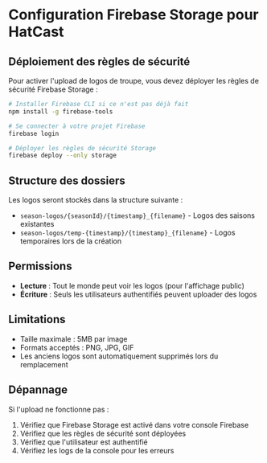 # Configuration Firebase Storage pour HatCast

## Déploiement des règles de sécurité

Pour activer l'upload de logos de troupe, vous devez déployer les règles de sécurité Firebase Storage :

```bash
# Installer Firebase CLI si ce n'est pas déjà fait
npm install -g firebase-tools

# Se connecter à votre projet Firebase
firebase login

# Déployer les règles de sécurité Storage
firebase deploy --only storage
```

## Structure des dossiers

Les logos seront stockés dans la structure suivante :
- `season-logos/{seasonId}/{timestamp}_{filename}` - Logos des saisons existantes
- `season-logos/temp-{timestamp}/{timestamp}_{filename}` - Logos temporaires lors de la création

## Permissions

- **Lecture** : Tout le monde peut voir les logos (pour l'affichage public)
- **Écriture** : Seuls les utilisateurs authentifiés peuvent uploader des logos

## Limitations

- Taille maximale : 5MB par image
- Formats acceptés : PNG, JPG, GIF
- Les anciens logos sont automatiquement supprimés lors du remplacement

## Dépannage

Si l'upload ne fonctionne pas :
1. Vérifiez que Firebase Storage est activé dans votre console Firebase
2. Vérifiez que les règles de sécurité sont déployées
3. Vérifiez que l'utilisateur est authentifié
4. Vérifiez les logs de la console pour les erreurs
